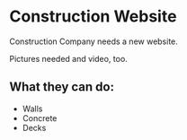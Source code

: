 <body>
  <h1>Construction Website </h1>
  <p>Construction Company needs a new website.</p>
  <p>Pictures needed and video, too.</p> 
  <h2>What they can do:</h2>

<ul>
  <li>Walls</li>
  <li>Concrete</li>
  <li>Decks</li>
</ul>  
</body>
